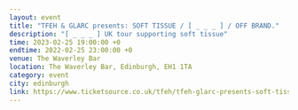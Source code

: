 ```yaml
---
layout: event
title: "TFEH & GLARC presents: SOFT TISSUE / [ _ _ _ ] / OFF BRAND."
description: "[ _ _ _ ] UK tour supporting soft tissue"
time: 2023-02-25 19:00:00 +0
endtime: 2022-02-25 23:00:00 +0
venue: The Waverley Bar
location: The Waverley Bar, Edinburgh, EH1 1TA
category: event
city: edinburgh
link: https://www.ticketsource.co.uk/tfeh/tfeh-glarc-presents-soft-tissue-off-brand/e-rkyrev
---
```

